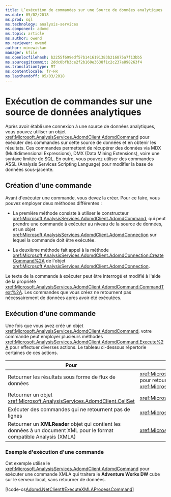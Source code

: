 ```yaml
---
title: L’exécution de commandes sur une Source de données analytiques | Documents Microsoft
ms.date: 05/02/2018
ms.prod: sql
ms.technology: analysis-services
ms.component: adomd
ms.topic: article
ms.author: owend
ms.reviewer: owend
author: minewiskan
manager: kfile
ms.openlocfilehash: b2255f699edf57b1416191383b216875a7f13bb5
ms.sourcegitcommit: 2ddc0bfb3ce2f2b160e3638f1c2c237a898263f4
ms.translationtype: MT
ms.contentlocale: fr-FR
ms.lasthandoff: 05/03/2018
---
```

# <a name="executing-commands-against-an-analytical-data-source"></a>Exécution de commandes sur une source de données analytiques
  Après avoir établi une connexion à une source de données analytiques, vous pouvez utiliser un objet <xref:Microsoft.AnalysisServices.AdomdClient.AdomdCommand> pour exécuter des commandes sur cette source de données et en obtenir les résultats. Ces commandes permettent de récupérer des données via MDX (Multidimensional Expressions), DMX (Data Mining Extensions), voire une syntaxe limitée de SQL. En outre, vous pouvez utiliser des commandes ASSL (Analysis Services Scripting Language) pour modifier la base de données sous-jacente.  
  
## <a name="creating-a-command"></a>Création d'une commande  
 Avant d'exécuter une commande, vous devez la créer. Pour ce faire, vous pouvez employer deux méthodes différentes :  
  
-   La première méthode consiste à utiliser le constructeur <xref:Microsoft.AnalysisServices.AdomdClient.AdomdCommand>, qui peut prendre une commande à exécuter au niveau de la source de données, et un objet <xref:Microsoft.AnalysisServices.AdomdClient.AdomdConnection> sur lequel la commande doit être exécutée.  
  
-   La deuxième méthode fait appel à la méthode <xref:Microsoft.AnalysisServices.AdomdClient.AdomdConnection.CreateCommand%2A> de l'objet <xref:Microsoft.AnalysisServices.AdomdClient.AdomdConnection>.  
  
 Le texte de la commande à exécuter peut être interrogé et modifié à l'aide de la propriété <xref:Microsoft.AnalysisServices.AdomdClient.AdomdCommand.CommandText%2A>. Les commandes que vous créez ne retournent pas nécessairement de données après avoir été exécutées.  
  
## <a name="running-a-command"></a>Exécution d’une commande  
 Une fois que vous avez créé un objet <xref:Microsoft.AnalysisServices.AdomdClient.AdomdCommand>, votre commande peut employer plusieurs méthodes <xref:Microsoft.AnalysisServices.AdomdClient.AdomdCommand.Execute%2A> pour effectuer diverses actions. Le tableau ci-dessous répertorie certaines de ces actions.  
  
|Pour|Utiliser la méthode|  
|--------|---------------------|  
|Retourner les résultats sous forme de flux de données|<xref:Microsoft.AnalysisServices.AdomdClient.AdomdCommand.ExecuteReader%2A> pour retourner un objet <xref:Microsoft.AnalysisServices.AdomdClient.AdomdDataReader>|  
|Retourner un objet <xref:Microsoft.AnalysisServices.AdomdClient.CellSet>|<xref:Microsoft.AnalysisServices.AdomdClient.AdomdCommand.ExecuteCellSet%2A>|  
|Exécuter des commandes qui ne retournent pas de lignes|<xref:Microsoft.AnalysisServices.AdomdClient.AdomdCommand.ExecuteNonQuery%2A>|  
|Retourner un **XMLReader** objet qui contient les données à un document XML pour le format compatible Analysis (XMLA)|<xref:Microsoft.AnalysisServices.AdomdClient.AdomdCommand.ExecuteXmlReader%2A>|  
  
### <a name="example-of-running-a-command"></a>Exemple d'exécution d'une commande  
 Cet exemple utilise le <xref:Microsoft.AnalysisServices.AdomdClient.AdomdCommand> pour exécuter une commande XMLA qui traitera le **Adventure Works DW** cube sur le serveur local, sans retourner de données.  
  
 [!code-cs[Adomd.NetClient#ExecuteXMLAProcessCommand](../../analysis-services/multidimensional-models-adomd-net-client/codesnippet/csharp/executing-commands-again_1.cs)]  
  
  
